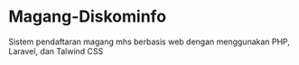 # Magang-Diskominfo
Sistem pendaftaran magang mhs berbasis web dengan menggunakan PHP, Laravel, dan Talwind CSS
